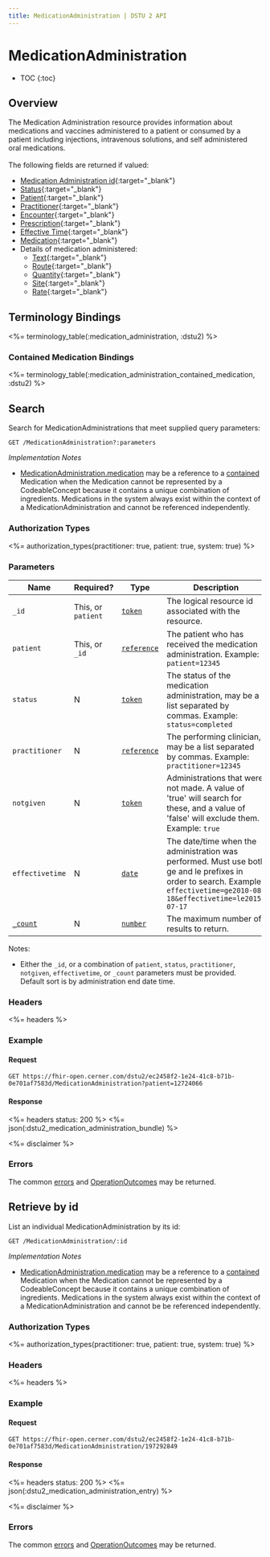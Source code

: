```yaml
---
title: MedicationAdministration | DSTU 2 API
---
```


# MedicationAdministration

* TOC
{:toc}

## Overview

The Medication Administration resource provides information about medications and vaccines administered to a patient or consumed by a patient including injections, intravenous solutions, and self administered oral medications.
<br/><br/>
The following fields are returned if valued:

* [Medication Administration id](http://hl7.org/fhir/DSTU2/medicationadministration-definitions.html#MedicationAdministration.identifier){:target="_blank"}
* [Status](http://hl7.org/fhir/DSTU2/medicationadministration-definitions.html#MedicationAdministration.status){:target="_blank"}
* [Patient](http://hl7.org/fhir/DSTU2/medicationadministration-definitions.html#MedicationAdministration.patient){:target="_blank"}
* [Practitioner](http://hl7.org/fhir/DSTU2/medicationadministration-definitions.html#MedicationAdministration.practitioner){:target="_blank"}
* [Encounter](http://hl7.org/fhir/DSTU2/medicationadministration-definitions.html#MedicationAdministration.encounter){:target="_blank"}
* [Prescription](http://hl7.org/fhir/DSTU2/medicationadministration-definitions.html#MedicationAdministration.prescription){:target="_blank"}
* [Effective Time](http://hl7.org/fhir/DSTU2/medicationadministration-definitions.html#MedicationAdministration.effectiveTime_x_){:target="_blank"}
* [Medication](http://hl7.org/fhir/DSTU2/medicationadministration-definitions.html#MedicationAdministration.medication_x_){:target="_blank"}
* Details of medication administered:
  * [Text](http://hl7.org/fhir/DSTU2/medicationadministration-definitions.html#MedicationAdministration.dosage.text){:target="_blank"}
  * [Route](http://hl7.org/fhir/DSTU2/medicationadministration-definitions.html#MedicationAdministration.dosage.route){:target="_blank"}
  * [Quantity](http://hl7.org/fhir/DSTU2/medicationadministration-definitions.html#MedicationAdministration.dosage.quantity){:target="_blank"}
  * [Site](http://hl7.org/fhir/DSTU2/medicationadministration-definitions.html#MedicationAdministration.dosage.site_x_){:target="_blank"}
  * [Rate](http://hl7.org/fhir/DSTU2/medicationadministration-definitions.html#MedicationAdministration.dosage.rate_x_){:target="_blank"}

## Terminology Bindings

<%= terminology_table(:medication_administration, :dstu2) %>

### Contained Medication Bindings

<%= terminology_table(:medication_administration_contained_medication, :dstu2) %>

## Search

Search for MedicationAdministrations that meet supplied query parameters:

    GET /MedicationAdministration?:parameters

_Implementation Notes_

* [MedicationAdministration.medication] may be a reference to a [contained] Medication when the Medication cannot be represented by a CodeableConcept because it contains a unique combination of ingredients. Medications in the system always exist within the context of a MedicationAdministration and cannot be referenced independently.


### Authorization Types

<%= authorization_types(practitioner: true, patient: true, system: true) %>


### Parameters


 Name           | Required?          | Type          | Description
----------------|--------------------|---------------|-----------------------------------------------------------------------------------------------
`_id`           | This, or `patient` | [`token`]     | The logical resource id associated with the resource.
`patient`       | This, or `_id`     | [`reference`] | The patient who has received the medication administration. Example: `patient=12345`
`status`        | N                  | [`token`]     | The status of the medication administration, may be a list separated by commas.  Example: `status=completed`
`practitioner`  | N                  | [`reference`] | The performing clinician, may be a list separated by commas. Example: `practitioner=12345`
`notgiven`      | N                  | [`token`]     | Administrations that were not made. A value of 'true' will search for these, and a value of 'false' will exclude them. Example: `true`
`effectivetime` | N                  | [`date`]      | The date/time when the administration was performed. Must use both ge and le prefixes in order to search. Example: `effectivetime=ge2010-08-18&effectivetime=le2015-07-17`
[`_count`]      | N                  | [`number`]    | The maximum number of results to return.


Notes:

- Either the `_id`, or a combination of `patient`, `status`, `practitioner`, `notgiven`, `effectivetime`, or `_count` parameters must be provided. Default sort is by administration end date time.


### Headers

<%= headers %>

### Example

#### Request

    GET https://fhir-open.cerner.com/dstu2/ec2458f2-1e24-41c8-b71b-0e701af7583d/MedicationAdministration?patient=12724066

#### Response

<%= headers status: 200 %>
<%= json(:dstu2_medication_administration_bundle) %>

<%= disclaimer %>

### Errors

The common [errors] and [OperationOutcomes] may be returned.

## Retrieve by id

List an individual MedicationAdministration by its id:

    GET /MedicationAdministration/:id

_Implementation Notes_

* [MedicationAdministration.medication] may be a reference to a [contained] Medication when the Medication cannot be represented by a CodeableConcept because it contains a unique combination of ingredients. Medications in the system always exist within the context of a MedicationAdministration and cannot be be referenced independently.

### Authorization Types

<%= authorization_types(practitioner: true, patient: true, system: true) %>

### Headers

<%= headers %>

### Example

#### Request

    GET https://fhir-open.cerner.com/dstu2/ec2458f2-1e24-41c8-b71b-0e701af7583d/MedicationAdministration/197292849

#### Response

<%= headers status: 200 %>
<%= json(:dstu2_medication_administration_entry) %>

<%= disclaimer %>

### Errors

The common [errors] and [OperationOutcomes] may be returned.

[`reference`]: http://hl7.org/fhir/DSTU2/search.html#reference
[`token`]: http://hl7.org/fhir/DSTU2/search.html#token
[`date`]: http://hl7.org/fhir/DSTU2/search.html#date
[`_count`]: http://hl7.org/fhir/DSTU2/search.html#count
[`number`]: http://hl7.org/fhir/DSTU2/search.html#number
[`CodeableConcept`]: http://hl7.org/fhir/DSTU2/datatypes.html#codeableconcept
[contained]: http://hl7.org/fhir/DSTU2/references.html#contained
[MedicationAdministration.medication]: http://hl7.org/fhir/DSTU2/medicationadministration-definitions.html#MedicationAdministration.medication_x_
[errors]: ../../#client-errors
[OperationOutcomes]: ../../#operation-outcomes
